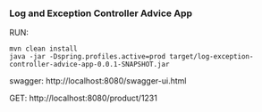 ### Log and Exception Controller Advice App


RUN:

```
mvn clean install
java -jar -Dspring.profiles.active=prod target/log-exception-controller-advice-app-0.0.1-SNAPSHOT.jar
```
swagger: http://localhost:8080/swagger-ui.html

GET: http://localhost:8080/product/1231
